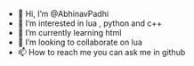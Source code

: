 - 👋 Hi, I’m @AbhinavPadhi
- 👀 I’m interested in lua , python and c++
- 🌱 I’m currently learning html
- 💞️ I’m looking to collaborate on lua
- 📫 How to reach me you can ask me in github

<!---
AbhinavPadhi/AbhinavPadhi is a ✨ special ✨ repository because its `README.md` (this file) appears on your GitHub profile.
You can click the Preview link to take a look at your changes.
--->
